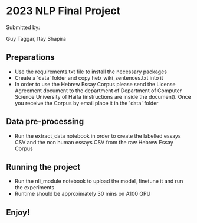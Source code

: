 # 2023 NLP Final Project
Submitted by:

Guy Taggar, 
Itay Shapira 
## Preparations
* Use the requirements.txt file to install the necessary packages
* Create a 'data' folder and copy heb_wiki_sentences.txt into it
* In order to use the Hebrew Essay Corpus please send the License Agreement document to the department of Department of Computer Science
University of Haifa (instructions are inside the document). Once you receive the Corpus by email place it in the 'data' folder
## Data pre-processing
* Run the extract_data notebook in order to create the labelled essays CSV and the non human essays CSV from the raw Hebrew Essay Corpus
## Running the project 
* Run the nli_module notebook to upload the model, finetune it and run the experiments
* Runtime should be approximately 30 mins on A100 GPU

## Enjoy!

